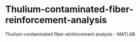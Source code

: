 # Thulium-contaminated-fiber-reinforcement-analysis
Thulium-contaminated fiber reinforcement analysis - MATLAB
